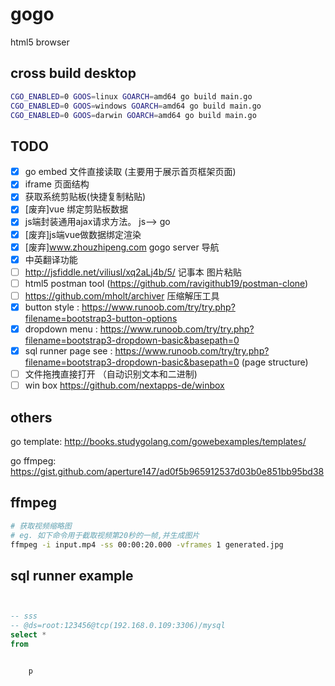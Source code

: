 # gogo

html5 browser 


## cross build desktop 
```bash
CGO_ENABLED=0 GOOS=linux GOARCH=amd64 go build main.go
CGO_ENABLED=0 GOOS=windows GOARCH=amd64 go build main.go
CGO_ENABLED=0 GOOS=darwin GOARCH=amd64 go build main.go

```


## TODO

- [x] go embed 文件直接读取 (主要用于展示首页框架页面)
- [x] iframe 页面结构 
- [x] 获取系统剪贴板(快捷复制粘贴)
- [x] [废弃]vue 绑定剪贴板数据
- [x] js端封装通用ajax请求方法。 js--> go
- [x] [废弃]js端vue做数据绑定渲染
- [x] [废弃]www.zhouzhipeng.com gogo server 导航
- [x] 中英翻译功能
- [ ] http://jsfiddle.net/viliusl/xq2aLj4b/5/ 记事本 图片粘贴 
- [ ] html5 postman tool (https://github.com/ravigithub19/postman-clone)
- [ ] https://github.com/mholt/archiver 压缩解压工具
- [x] button style : https://www.runoob.com/try/try.php?filename=bootstrap3-button-options
- [x] dropdown menu :  https://www.runoob.com/try/try.php?filename=bootstrap3-dropdown-basic&basepath=0
- [x] sql runner page see : https://www.runoob.com/try/try.php?filename=bootstrap3-dropdown-basic&basepath=0  (page structure) 
- [ ] 文件拖拽直接打开 （自动识别文本和二进制)
- [ ] win box https://github.com/nextapps-de/winbox

## others
go template: http://books.studygolang.com/gowebexamples/templates/ 

go ffmpeg: https://gist.github.com/aperture147/ad0f5b965912537d03b0e851bb95bd38



## ffmpeg
```bash
# 获取视频缩略图
# eg. 如下命令用于截取视频第20秒的一帧,并生成图片
ffmpeg -i input.mp4 -ss 00:00:20.000 -vframes 1 generated.jpg

```


## sql runner example
```sql


-- sss
-- @ds=root:123456@tcp(192.168.0.109:3306)/mysql
select *
from


    p
```
